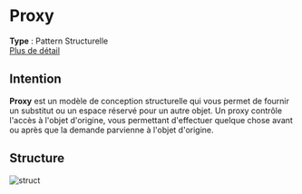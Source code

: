 # Proxy
**Type** : Pattern Structurelle \
[Plus de détail](https://refactoring.guru/design-patterns/proxy)
## Intention
**Proxy** est un modèle de conception structurelle qui vous permet de fournir un substitut ou un espace réservé pour un autre objet. Un proxy contrôle l'accès à l'objet d'origine, vous permettant d'effectuer quelque chose avant ou après que la demande parvienne à l'objet d'origine.

## Structure
![struct](https://refactoring.guru/images/patterns/diagrams/proxy/structure.png)